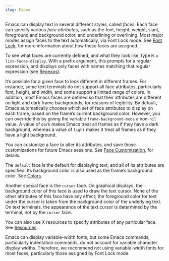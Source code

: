 ```yaml
---
slug: Faces
---
```


Emacs can display text in several different styles, called *faces*. Each face can specify various *face attributes*, such as the font, height, weight, slant, foreground and background color, and underlining or overlining. Most major modes assign faces to the text automatically, via Font Lock mode. See [Font Lock](Font-Lock), for more information about how these faces are assigned.

To see what faces are currently defined, and what they look like, type `M-x list-faces-display`. With a prefix argument, this prompts for a regular expression, and displays only faces with names matching that regular expression (see [Regexps](Regexps)).

It’s possible for a given face to look different in different frames. For instance, some text terminals do not support all face attributes, particularly font, height, and width, and some support a limited range of colors. In addition, most Emacs faces are defined so that their attributes are different on light and dark frame backgrounds, for reasons of legibility. By default, Emacs automatically chooses which set of face attributes to display on each frame, based on the frame’s current background color. However, you can override this by giving the variable `frame-background-mode` a non-`nil` value. A value of `dark` makes Emacs treat all frames as if they have a dark background, whereas a value of `light` makes it treat all frames as if they have a light background.

You can customize a face to alter its attributes, and save those customizations for future Emacs sessions. See [Face Customization](Face-Customization), for details.

The `default` face is the default for displaying text, and all of its attributes are specified. Its background color is also used as the frame’s background color. See [Colors](Colors).

Another special face is the `cursor` face. On graphical displays, the background color of this face is used to draw the text cursor. None of the other attributes of this face have any effect; the foreground color for text under the cursor is taken from the background color of the underlying text. On text terminals, the appearance of the text cursor is determined by the terminal, not by the `cursor` face.

You can also use X resources to specify attributes of any particular face. See [Resources](Resources).

Emacs can display variable-width fonts, but some Emacs commands, particularly indentation commands, do not account for variable character display widths. Therefore, we recommend not using variable-width fonts for most faces, particularly those assigned by Font Lock mode.
